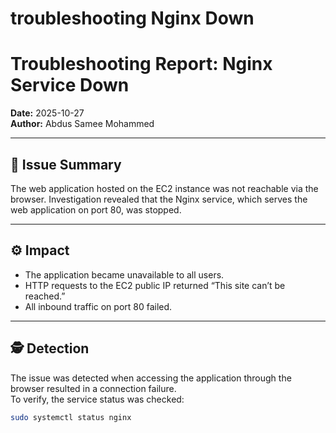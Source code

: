 # troubleshooting Nginx Down

# Troubleshooting Report: Nginx Service Down

**Date:** 2025-10-27  
**Author:** Abdus Samee Mohammed  

---

## 🧩 Issue Summary
The web application hosted on the EC2 instance was not reachable via the browser. Investigation revealed that the Nginx service, which serves the web application on port 80, was stopped.

---

## ⚙️ Impact
- The application became unavailable to all users.
- HTTP requests to the EC2 public IP returned “This site can’t be reached.”
- All inbound traffic on port 80 failed.

---

## 🕵️ Detection
The issue was detected when accessing the application through the browser resulted in a connection failure.  
To verify, the service status was checked:
```bash
sudo systemctl status nginx